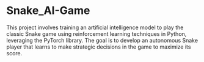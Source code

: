# Snake_AI-Game
This project involves training an artificial intelligence model to play the classic Snake game using reinforcement learning techniques in Python, leveraging the PyTorch library. The goal is to develop an autonomous Snake player that learns to make strategic decisions in the game to maximize its score.
